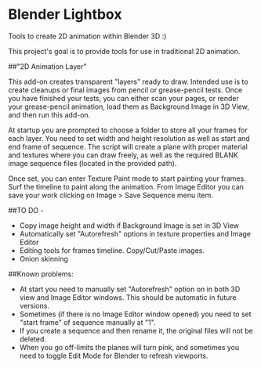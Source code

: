 # Blender Lightbox 

Tools to create 2D animation within Blender 3D :)

This project's goal is to provide tools for use in traditional 2D animation.

##"2D Animation Layer"


This add-on creates transparent "layers" ready to draw. Intended use is to create cleanups or final images from pencil or grease-pencil 
tests.
Once you have finished your tests, you can either scan your pages, or render your grease-pencil animation, load them as Background Image in 3D View, and then run this add-on.

At startup you are prompted to choose a folder to store all your frames for each layer. You need to set width and height 
resolution as well as start and end frame of sequence. The script will create a plane with proper material and textures where you can draw freely, as well as the required BLANK image sequence files (located in the provided path). 

Once set, you can enter Texture Paint mode to start painting your frames. Surf the timeline to paint along the animation. From Image Editor you can save your work clicking on Image > Save Sequence menu item.

##TO DO -


* Copy image height and width if Background Image is set in 3D View
* Automatically set "Autorefresh" options in texture properties and Image Editor
* Editing tools for frames timeline. Copy/Cut/Paste images.
* Onion skinning

##Known problems:

* At start you need to manually set "Autorefresh" option on in both 3D view and Image Editor windows. This should be automatic in future versions.
* Sometimes (if there is no Image Editor window opened) you need to set "start frame" of sequence manually at "1".
* If you create a sequence and then rename it, the original files will not be deleted.
* When you go off-limits the planes will turn pink, and sometimes you need to toggle Edit Mode for Blender to refresh viewports.


